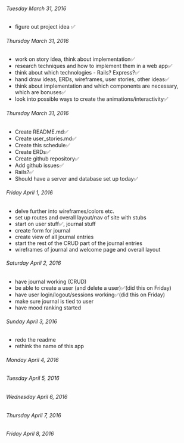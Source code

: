 ###### Tuesday March 31, 2016
 - figure out project idea ✅

###### Thursday March 31, 2016
 - work on story idea, think about implementation✅
 - research techniques and how to implement them in a web app✅
 - think about which technologies - Rails? Express?✅
 - hand draw ideas, ERDs, wireframes, user stories, other ideas✅
 - think about implementation and which components are necessary, which are bonuses✅
 - look into possible ways to create the animations/interactivity✅

###### Thursday March 31, 2016
- Create README.md✅
- Create user_stories.md✅
- Create this schedule✅
- Create ERDs✅
- Create github repository✅
- Add github issues✅
- Rails?✅
- Should have a server and database set up today✅


###### Friday April 1, 2016
- delve further into wireframes/colors etc.
- set up routes and overall layout/nav of site with stubs
- start on user stuff✅, journal stuff
- create form for journal
- create view of all journal entries
- start the rest of the CRUD part of the journal entries
- wireframes of journal and welcome page and overall layout

###### Saturday April 2, 2016
- have journal working (CRUD)
- be able to create a user (and delete a user)✅(did this on Friday)
- have user login/logout/sessions working✅(did this on Friday)
- make sure journal is tied to user
- have mood ranking started


###### Sunday April 3, 2016
- redo the readme
- rethink the name of this app

###### Monday April 4, 2016

###### Tuesday April 5, 2016

###### Wednesday April 6, 2016

###### Thursday April 7, 2016

###### Friday April 8, 2016
